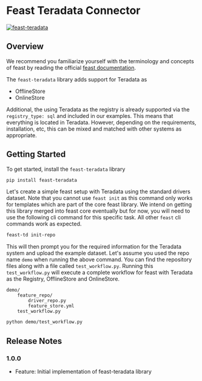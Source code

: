 # Feast Teradata Connector
[![feast-teradata](https://github.com/Teradata/feast-teradata/blob/master/.github/workflows/ci-integeration-tests.yml/badge.svg?branch=master)](https://github.com/Teradata/feast-teradata/blob/master/.github/workflows/ci-integeration-tests.yml)

## Overview

We recommend you familiarize yourself with the terminology and concepts of feast by reading the official [feast documentation](https://docs.feast.dev/). 

The `feast-teradata` library adds support for Teradata as 
- OfflineStore 
- OnlineStore

Additional, the using Teradata as the registry is already supported via the `registry_type: sql` and included in our examples. This means that everything is located in Teradata. However, depending on the requirements, installation, etc, this can be mixed and matched with other systems as appropriate.  

## Getting Started

To get started, install the `feast-teradata` library

```bash
pip install feast-teradata
```

Let's create a simple feast setup with Teradata using the standard drivers dataset. Note that you cannot use `feast init` as this command only works for templates which are part of the core feast library. We intend on getting this library merged into feast core eventually but for now, you will need to use the following cli command for this specific task. All other `feast` cli commands work as expected. 

```bash
feast-td init-repo
```

This will then prompt you for the required information for the Teradata system and upload the example dataset. Let's assume you used the repo name `demo` when running the above command. You can find the repository files along with a file called `test_workflow.py`. Running this `test_workflow.py` will execute a complete workflow for feast with Teradata as the Registry, OfflineStore and OnlineStore. 

```
demo/
    feature_repo/
        driver_repo.py
        feature_store.yml
    test_workflow.py
```

```bash
python demo/test_workflow.py
```


## Release Notes

### 1.0.0

- Feature: Initial implementation of feast-teradata library
